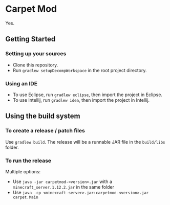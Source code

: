 # Carpet Mod
Yes.

## Getting Started
### Setting up your sources
- Clone this repository.
- Run `gradlew setupDecompWorkspace` in the root project directory.

### Using an IDE
- To use Eclipse, run `gradlew eclipse`, then import the project in Eclipse.
- To use Intellij, run `gradlew idea`, then import the project in Intellij.

## Using the build system
### To create a release / patch files
Use `gradlew build`. The release will be a runnable JAR file in the `build/libs` folder.
### To run the release
Multiple options:
- Use `java -jar carpetmod-<version>.jar` with a `minecraft_server.1.12.2.jar` in the same folder
- Use `java -cp <minecraft-server>.jar:carpetmod-<version>.jar carpet.Main`